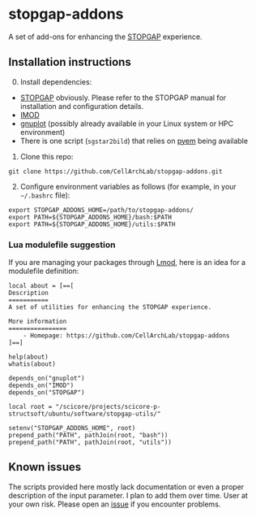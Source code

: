 # stopgap-addons
A set of add-ons for enhancing the [STOPGAP](https://github.com/wan-lab-vanderbilt/STOPGAP) experience.

## Installation instructions
0. Install dependencies:
  * [STOPGAP](https://github.com/wan-lab-vanderbilt/STOPGAP) obviously. Please refer to the STOPGAP manual for installation and configuration details.
  * [IMOD](https://bio3d.colorado.edu/imod/)
  * [gnuplot](http://www.gnuplot.info/) (possibly already available in your Linux system or HPC environment)
  * There is one script (`sgstar2bild`) that relies on [pyem](https://github.com/asarnow/pyem) being available
1. Clone this repo:
```
git clone https://github.com/CellArchLab/stopgap-addons.git
```
2. Configure environment variables as follows (for example, in your `~/.bashrc` file):
```
export STOPGAP_ADDONS_HOME=/path/to/stopgap-addons/
export PATH=${STOPGAP_ADDONS_HOME}/bash:$PATH
export PATH=${STOPGAP_ADDONS_HOME}/utils:$PATH
```
### Lua modulefile suggestion
If you are managing your packages through [Lmod](https://lmod.readthedocs.io/), here is an idea for a modulefile definition:
```
local about = [==[
Description
===========
A set of utilities for enhancing the STOPGAP experience.

More information
================
    - Homepage: https://github.com/CellArchLab/stopgap-addons
]==]

help(about)
whatis(about)

depends_on("gnuplot")
depends_on("IMOD")
depends_on("STOPGAP")

local root = "/scicore/projects/scicore-p-structsoft/ubuntu/software/stopgap-utils/"

setenv("STOPGAP_ADDONS_HOME", root)
prepend_path("PATH", pathJoin(root, "bash"))
prepend_path("PATH", pathJoin(root, "utils"))

```
## Known issues
The scripts provided here mostly lack documentation or even a proper description of the input parameter. I plan to add them over time. User at your own risk. Please open an [issue](https://github.com/CellArchLab/stopgap-addons/issues) if you encounter problems.
